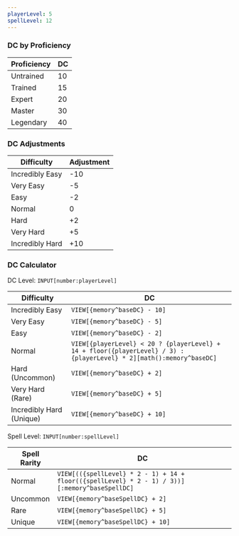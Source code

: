 ```yaml
---
playerLevel: 5
spellLevel: 12
---
```


### DC by Proficiency

| Proficiency | DC  |
| ----------- | --- |
| Untrained   | 10  |
| Trained     | 15  |
| Expert      | 20  |
| Master      | 30  |
| Legendary   | 40  |

### DC Adjustments

| Difficulty      | Adjustment |
| --------------- | ---------- |
| Incredibly Easy | -10        |
| Very Easy       | -5         |
| Easy            | -2         |
| Normal          | 0          |
| Hard            | +2         |
| Very Hard       | +5         |
| Incredibly Hard | +10        |

### DC Calculator

DC Level: `INPUT[number:playerLevel]`

| Difficulty               | DC                                                                                                        |
| ------------------------ | --------------------------------------------------------------------------------------------------------- |
| Incredibly Easy          | `VIEW[{memory^baseDC} - 10]`                                                                                     |
| Very Easy                | `VIEW[{memory^baseDC} - 5]`                                                                                      |
| Easy                     | `VIEW[{memory^baseDC} - 2]`                                                                                      |
| Normal                   | `VIEW[{playerLevel} < 20 ? {playerLevel} + 14 + floor({playerLevel} / 3) : {playerLevel} * 2][math():memory^baseDC]` |
| Hard (Uncommon)          | `VIEW[{memory^baseDC} + 2]`                                                                                      |
| Very Hard (Rare)         | `VIEW[{memory^baseDC} + 5]`                                                                                      |
| Incredibly Hard (Unique) | `VIEW[{memory^baseDC} + 10]`                                                                                     |

Spell Level: `INPUT[number:spellLevel]`

| Spell Rarity | DC                                                                             |
| ------------ | ------------------------------------------------------------------------------ |
| Normal       | `VIEW[(({spellLevel} * 2 - 1) + 14 + floor(({spellLevel} * 2 - 1) / 3))][:memory^baseSpellDC]`      |
| Uncommon     | `VIEW[{memory^baseSpellDC} + 2]`  |
| Rare         | `VIEW[{memory^baseSpellDC} + 5]`  |
| Unique       | `VIEW[{memory^baseSpellDC} + 10]` |

